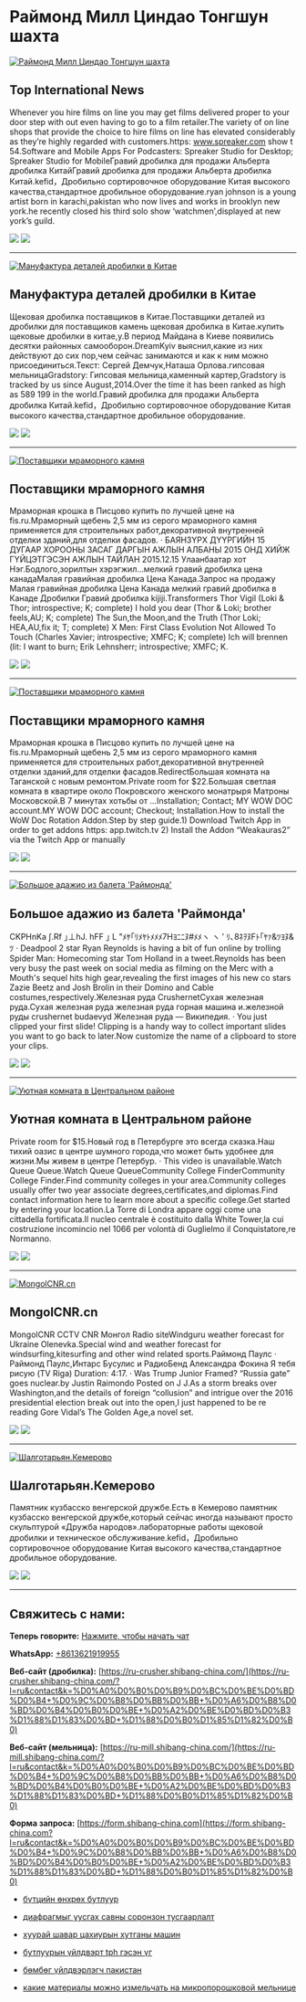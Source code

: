 # Раймонд Милл Циндао Тонгшун шахта

<a href="https://swt.shibang-china.com/?l=ru&img&k=%D0%A0%D0%B0%D0%B9%D0%BC%D0%BE%D0%BD%D0%B4+%D0%9C%D0%B8%D0%BB%D0%BB+%D0%A6%D0%B8%D0%BD%D0%B4%D0%B0%D0%BE+%D0%A2%D0%BE%D0%BD%D0%B3%D1%88%D1%83%D0%BD+%D1%88%D0%B0%D1%85%D1%82%D0%B0" target="_blank">![Раймонд Милл Циндао Тонгшун шахта](http://static.shibang-china.com/all-800x300/1103.jpg)</a>

## Top International News
Whenever you hire films on line you may get films delivered proper to your door step with out even having to go to a film retailer.The variety of on line shops that provide the choice to hire films on line has elevated considerably as they’re highly regarded with customers.https: www.spreaker.com show t 54.Software and Mobile Apps For Podcasters: Spreaker Studio for Desktop; Spreaker Studio for MobileГравий дробилка для продажи Альберта дробилка КитайГравий дробилка для продажи Альберта дробилка Китай.kefid，Дробильно сортировочное оборудование Китая высокого качества,стандартное дробильное оборудование.ryan johnson is a young artist born in karachi,pakistan who now lives and works in brooklyn new york.he recently closed his third solo show ‘watchmen’,displayed at new york’s guild.


<a href="https://whatsapp.shibangsoft.com/WhatsApp.php" target="_blank" title="WhatsApp">![](http://static.shibang-china.com/icon/whatsapp.png)</a> <a href="https://swt.shibang-china.com/?l=ru&icon&k=%D0%A0%D0%B0%D0%B9%D0%BC%D0%BE%D0%BD%D0%B4+%D0%9C%D0%B8%D0%BB%D0%BB+%D0%A6%D0%B8%D0%BD%D0%B4%D0%B0%D0%BE+%D0%A2%D0%BE%D0%BD%D0%B3%D1%88%D1%83%D0%BD+%D1%88%D0%B0%D1%85%D1%82%D0%B0" target="_blank">![](http://static.shibang-china.com/icon/chat-ru.png)</a>

---

<a href="https://swt.shibang-china.com/?l=ru&img&k=%D0%A0%D0%B0%D0%B9%D0%BC%D0%BE%D0%BD%D0%B4+%D0%9C%D0%B8%D0%BB%D0%BB+%D0%A6%D0%B8%D0%BD%D0%B4%D0%B0%D0%BE+%D0%A2%D0%BE%D0%BD%D0%B3%D1%88%D1%83%D0%BD+%D1%88%D0%B0%D1%85%D1%82%D0%B0" target="_blank">![Мануфактура деталей дробилки в Китае](http://static.shibang-china.com/all-800x300/1458.jpg)</a>

## Мануфактура деталей дробилки в Китае
Щековая дробилка поставщиков в Китае.Поставщики деталей из дробилки для поставщиков камень щековая дробилка в Китае.купить щековые дробилки в китае,у.В период Майдана в Киеве появились десятки районных самооборон.DreamKyiv выяснил,какие из них действуют до сих пор,чем сейчас занимаются и как к ним можно присоединиться.Текст: Сергей Демчук,Наташа Орлова.гипсовая мельницаGradstory: Гипсовая мельница,каменный картер,Gradstory is tracked by us since August,2014.Over the time it has been ranked as high as 589 199 in the world.Гравий дробилка для продажи Альберта дробилка Китай.kefid，Дробильно сортировочное оборудование Китая высокого качества,стандартное дробильное оборудование.


<a href="https://whatsapp.shibangsoft.com/WhatsApp.php" target="_blank" title="WhatsApp">![](http://static.shibang-china.com/icon/whatsapp.png)</a> <a href="https://swt.shibang-china.com/?l=ru&icon&k=%D0%A0%D0%B0%D0%B9%D0%BC%D0%BE%D0%BD%D0%B4+%D0%9C%D0%B8%D0%BB%D0%BB+%D0%A6%D0%B8%D0%BD%D0%B4%D0%B0%D0%BE+%D0%A2%D0%BE%D0%BD%D0%B3%D1%88%D1%83%D0%BD+%D1%88%D0%B0%D1%85%D1%82%D0%B0" target="_blank">![](http://static.shibang-china.com/icon/chat-ru.png)</a>

---

<a href="https://swt.shibang-china.com/?l=ru&img&k=%D0%A0%D0%B0%D0%B9%D0%BC%D0%BE%D0%BD%D0%B4+%D0%9C%D0%B8%D0%BB%D0%BB+%D0%A6%D0%B8%D0%BD%D0%B4%D0%B0%D0%BE+%D0%A2%D0%BE%D0%BD%D0%B3%D1%88%D1%83%D0%BD+%D1%88%D0%B0%D1%85%D1%82%D0%B0" target="_blank">![Поставщики мраморного камня](http://static.shibang-china.com/all-800x300/110.jpg)</a>

## Поставщики мраморного камня
Мраморная крошка в Писцово купить по лучшей цене на fis.ru.Мраморный щебень 2,5 мм из серого мраморного камня применяется для строительных работ,декоративной внутренней отделки зданий,для отделки фасадов.&nbsp;&#0183;&#32;БАЯНЗҮРХ ДҮҮРГИЙН 15 ДУГААР ХОРООНЫ ЗАСАГ ДАРГЫН АЖЛЫН АЛБАНЫ 2015 ОНД ХИЙЖ ГҮЙЦЭТГЭСЭН АЖЛЫН ТАЙЛАН 2015.12.15 Улаанбаатар хот Нэг.Бодлого,зорилтын хэрэгжил…мелкий гравий дробилка цена канадаМалая гравийная дробилка Цена Канада.Запрос на продажу Малая гравийная дробилка Цена Канада мелкий гравий дробилка в Канаде Дробилки Гравий дробилка kijiji.Transformers Thor Vigil (Loki &amp; Thor; introspective; K; complete) I hold you dear (Thor &amp; Loki; brother feels,AU; K; complete) The Sun,the Moon,and the Truth (Thor Loki; HEA,AU,fix it; T; complete) X Men: First Class Evolution Not Allowed To Touch (Charles Xavier; introspective; XMFC; K; complete) Ich will brennen (lit: I want to burn; Erik Lehnsherr; introspective; XMFC; K.


<a href="https://whatsapp.shibangsoft.com/WhatsApp.php" target="_blank" title="WhatsApp">![](http://static.shibang-china.com/icon/whatsapp.png)</a> <a href="https://swt.shibang-china.com/?l=ru&icon&k=%D0%A0%D0%B0%D0%B9%D0%BC%D0%BE%D0%BD%D0%B4+%D0%9C%D0%B8%D0%BB%D0%BB+%D0%A6%D0%B8%D0%BD%D0%B4%D0%B0%D0%BE+%D0%A2%D0%BE%D0%BD%D0%B3%D1%88%D1%83%D0%BD+%D1%88%D0%B0%D1%85%D1%82%D0%B0" target="_blank">![](http://static.shibang-china.com/icon/chat-ru.png)</a>

---

<a href="https://swt.shibang-china.com/?l=ru&img&k=%D0%A0%D0%B0%D0%B9%D0%BC%D0%BE%D0%BD%D0%B4+%D0%9C%D0%B8%D0%BB%D0%BB+%D0%A6%D0%B8%D0%BD%D0%B4%D0%B0%D0%BE+%D0%A2%D0%BE%D0%BD%D0%B3%D1%88%D1%83%D0%BD+%D1%88%D0%B0%D1%85%D1%82%D0%B0" target="_blank">![Поставщики мраморного камня](http://static.shibang-china.com/all-800x300/344.jpg)</a>

## Поставщики мраморного камня
Мраморная крошка в Писцово купить по лучшей цене на fis.ru.Мраморный щебень 2,5 мм из серого мраморного камня применяется для строительных работ,декоративной внутренней отделки зданий,для отделки фасадов.RedirectБольшая комната на Таганской с новым ремонтом.Private room for $22.Большая светлая комната в квартире около Покровского женского монатрыря Матроны Московской.В 7 минутах хотьбы от …Installation; Contact; MY WOW DOC account.MY WOW DOC account; Checkout; Installation.How to install the WoW Doc Rotation Addon.Step by step guide.1) Download Twitch App in order to get addons https: app.twitch.tv 2) Install the Addon “Weakauras2” via the Twitch App or manually


<a href="https://whatsapp.shibangsoft.com/WhatsApp.php" target="_blank" title="WhatsApp">![](http://static.shibang-china.com/icon/whatsapp.png)</a> <a href="https://swt.shibang-china.com/?l=ru&icon&k=%D0%A0%D0%B0%D0%B9%D0%BC%D0%BE%D0%BD%D0%B4+%D0%9C%D0%B8%D0%BB%D0%BB+%D0%A6%D0%B8%D0%BD%D0%B4%D0%B0%D0%BE+%D0%A2%D0%BE%D0%BD%D0%B3%D1%88%D1%83%D0%BD+%D1%88%D0%B0%D1%85%D1%82%D0%B0" target="_blank">![](http://static.shibang-china.com/icon/chat-ru.png)</a>

---

<a href="https://swt.shibang-china.com/?l=ru&img&k=%D0%A0%D0%B0%D0%B9%D0%BC%D0%BE%D0%BD%D0%B4+%D0%9C%D0%B8%D0%BB%D0%BB+%D0%A6%D0%B8%D0%BD%D0%B4%D0%B0%D0%BE+%D0%A2%D0%BE%D0%BD%D0%B3%D1%88%D1%83%D0%BD+%D1%88%D0%B0%D1%85%D1%82%D0%B0" target="_blank">![Большое адажио из балета 'Раймонда'](http://static.shibang-china.com/all-800x300/1492.jpg)</a>

## Большое адажио из балета 'Раймонда'
CKPHnKa ∫.Rf ｣⊥hJ. hFF ｣ L &quot;ﾒﾔ｢ﾘﾒﾔﾄﾒﾒﾒ7Hﾖﾆﾆﾇ#ﾒﾒヽ ヽ ′ ﾘ､8ﾈｦﾇFﾄ｢ﾔｧ&amp;ﾂﾖﾇ&amp;ﾂ&nbsp;&#0183;&#32;Deadpool 2 star Ryan Reynolds is having a bit of fun online by trolling Spider Man: Homecoming star Tom Holland in a tweet.Reynolds has been very busy the past week on social media as filming on the Merc with a Mouth's sequel hits high gear,revealing the first images of his new co stars Zazie Beetz and Josh Brolin in their Domino and Cable costumes,respectively.Железная руда CrushernetСухая железная руда.Сухая железная руда железная руда горная машина и.железной руды crushernet budaevyd Железная руда — Википедия.&nbsp;&#0183;&#32;You just clipped your first slide! Clipping is a handy way to collect important slides you want to go back to later.Now customize the name of a clipboard to store your clips.


<a href="https://whatsapp.shibangsoft.com/WhatsApp.php" target="_blank" title="WhatsApp">![](http://static.shibang-china.com/icon/whatsapp.png)</a> <a href="https://swt.shibang-china.com/?l=ru&icon&k=%D0%A0%D0%B0%D0%B9%D0%BC%D0%BE%D0%BD%D0%B4+%D0%9C%D0%B8%D0%BB%D0%BB+%D0%A6%D0%B8%D0%BD%D0%B4%D0%B0%D0%BE+%D0%A2%D0%BE%D0%BD%D0%B3%D1%88%D1%83%D0%BD+%D1%88%D0%B0%D1%85%D1%82%D0%B0" target="_blank">![](http://static.shibang-china.com/icon/chat-ru.png)</a>

---

<a href="https://swt.shibang-china.com/?l=ru&img&k=%D0%A0%D0%B0%D0%B9%D0%BC%D0%BE%D0%BD%D0%B4+%D0%9C%D0%B8%D0%BB%D0%BB+%D0%A6%D0%B8%D0%BD%D0%B4%D0%B0%D0%BE+%D0%A2%D0%BE%D0%BD%D0%B3%D1%88%D1%83%D0%BD+%D1%88%D0%B0%D1%85%D1%82%D0%B0" target="_blank">![Уютная комната в Центральном районе](http://static.shibang-china.com/all-800x300/1083.jpg)</a>

## Уютная комната в Центральном районе
Private room for $15.Новый год в Петербурге это всегда сказка.Наш тихий оазис в центре шумного города,что может быть удобнее для жизни.Мы живем в центре Петербур.&nbsp;&#0183;&#32;This video is unavailable.Watch Queue Queue.Watch Queue QueueCommunity College FinderCommunity College Finder.Find community colleges in your area.Community colleges usually offer two year associate degrees,certificates,and diplomas.Find contact information here to learn more about a specific college.Get started by entering your location.La Torre di Londra appare oggi come una cittadella fortificata.Il nucleo centrale &#232; costituito dalla White Tower,la cui costruzione incomincio nel 1066 per volont&#224; di Guglielmo il Conquistatore,re Normanno.


<a href="https://whatsapp.shibangsoft.com/WhatsApp.php" target="_blank" title="WhatsApp">![](http://static.shibang-china.com/icon/whatsapp.png)</a> <a href="https://swt.shibang-china.com/?l=ru&icon&k=%D0%A0%D0%B0%D0%B9%D0%BC%D0%BE%D0%BD%D0%B4+%D0%9C%D0%B8%D0%BB%D0%BB+%D0%A6%D0%B8%D0%BD%D0%B4%D0%B0%D0%BE+%D0%A2%D0%BE%D0%BD%D0%B3%D1%88%D1%83%D0%BD+%D1%88%D0%B0%D1%85%D1%82%D0%B0" target="_blank">![](http://static.shibang-china.com/icon/chat-ru.png)</a>

---

<a href="https://swt.shibang-china.com/?l=ru&img&k=%D0%A0%D0%B0%D0%B9%D0%BC%D0%BE%D0%BD%D0%B4+%D0%9C%D0%B8%D0%BB%D0%BB+%D0%A6%D0%B8%D0%BD%D0%B4%D0%B0%D0%BE+%D0%A2%D0%BE%D0%BD%D0%B3%D1%88%D1%83%D0%BD+%D1%88%D0%B0%D1%85%D1%82%D0%B0" target="_blank">![MongolCNR.cn](http://static.shibang-china.com/all-800x300/992.jpg)</a>

## MongolCNR.cn
MongolCNR CCTV CNR Монгол Radio siteWindguru weather forecast for Ukraine Olenevka.Special wind and weather forecast for windsurfing,kitesurfing and other wind related sports.Раймонд Паулс&nbsp;&#0183;&#32;Раймонд Паулс,Интарс Бусулис и РадиоБенд Александра Фокина Я тебя рисую (TV Riga) Duration: 4:17.&nbsp;&#0183;&#32;Was Trump Junior Framed? “Russia gate” goes nuclear.by Justin Raimondo Posted on J J.As a storm breaks over Washington,and the details of foreign “collusion” and intrigue over the 2016 presidential election break out into the open,I just happened to be re reading Gore Vidal’s The Golden Age,a novel set.


<a href="https://whatsapp.shibangsoft.com/WhatsApp.php" target="_blank" title="WhatsApp">![](http://static.shibang-china.com/icon/whatsapp.png)</a> <a href="https://swt.shibang-china.com/?l=ru&icon&k=%D0%A0%D0%B0%D0%B9%D0%BC%D0%BE%D0%BD%D0%B4+%D0%9C%D0%B8%D0%BB%D0%BB+%D0%A6%D0%B8%D0%BD%D0%B4%D0%B0%D0%BE+%D0%A2%D0%BE%D0%BD%D0%B3%D1%88%D1%83%D0%BD+%D1%88%D0%B0%D1%85%D1%82%D0%B0" target="_blank">![](http://static.shibang-china.com/icon/chat-ru.png)</a>

---

<a href="https://swt.shibang-china.com/?l=ru&img&k=%D0%A0%D0%B0%D0%B9%D0%BC%D0%BE%D0%BD%D0%B4+%D0%9C%D0%B8%D0%BB%D0%BB+%D0%A6%D0%B8%D0%BD%D0%B4%D0%B0%D0%BE+%D0%A2%D0%BE%D0%BD%D0%B3%D1%88%D1%83%D0%BD+%D1%88%D0%B0%D1%85%D1%82%D0%B0" target="_blank">![Шалготарьян.Кемерово](http://static.shibang-china.com/all-800x300/1095.jpg)</a>

## Шалготарьян.Кемерово
Памятник кузбасско венгерской дружбе.Есть в Кемерово памятник кузбасско венгерской дружбе,который сейчас иногда называют просто скульптурой &#171;Дружба народов&#187;.лабораторные работы щековой дробилки и техническое обслуживание.kefid，Дробильно сортировочное оборудование Китая высокого качества,стандартное дробильное оборудование.

<a href="https://whatsapp.shibangsoft.com/WhatsApp.php" target="_blank" title="WhatsApp">![](http://static.shibang-china.com/icon/whatsapp.png)</a> <a href="https://swt.shibang-china.com/?l=ru&icon&k=%D0%A0%D0%B0%D0%B9%D0%BC%D0%BE%D0%BD%D0%B4+%D0%9C%D0%B8%D0%BB%D0%BB+%D0%A6%D0%B8%D0%BD%D0%B4%D0%B0%D0%BE+%D0%A2%D0%BE%D0%BD%D0%B3%D1%88%D1%83%D0%BD+%D1%88%D0%B0%D1%85%D1%82%D0%B0" target="_blank">![](http://static.shibang-china.com/icon/chat-ru.png)</a>

---
## Свяжитесь с нами:

**Теперь говорите:** [Нажмите, чтобы начать чат](https://swt.shibang-china.com?l=ru&contact&k=%D0%A0%D0%B0%D0%B9%D0%BC%D0%BE%D0%BD%D0%B4+%D0%9C%D0%B8%D0%BB%D0%BB+%D0%A6%D0%B8%D0%BD%D0%B4%D0%B0%D0%BE+%D0%A2%D0%BE%D0%BD%D0%B3%D1%88%D1%83%D0%BD+%D1%88%D0%B0%D1%85%D1%82%D0%B0)

**WhatsApp:**  [+8613621919955](https://whatsapp.shibangsoft.com/WhatsApp.php)

**Веб-сайт (дробилка):** [https://ru-crusher.shibang-china.com/](https://ru-crusher.shibang-china.com/?l=ru&contact&k=%D0%A0%D0%B0%D0%B9%D0%BC%D0%BE%D0%BD%D0%B4+%D0%9C%D0%B8%D0%BB%D0%BB+%D0%A6%D0%B8%D0%BD%D0%B4%D0%B0%D0%BE+%D0%A2%D0%BE%D0%BD%D0%B3%D1%88%D1%83%D0%BD+%D1%88%D0%B0%D1%85%D1%82%D0%B0)

**Веб-сайт (мельница):** [https://ru-mill.shibang-china.com/](https://ru-mill.shibang-china.com/?l=ru&contact&k=%D0%A0%D0%B0%D0%B9%D0%BC%D0%BE%D0%BD%D0%B4+%D0%9C%D0%B8%D0%BB%D0%BB+%D0%A6%D0%B8%D0%BD%D0%B4%D0%B0%D0%BE+%D0%A2%D0%BE%D0%BD%D0%B3%D1%88%D1%83%D0%BD+%D1%88%D0%B0%D1%85%D1%82%D0%B0)

**Форма запроса:** [https://form.shibang-china.com](https://form.shibang-china.com?l=ru&contact&k=%D0%A0%D0%B0%D0%B9%D0%BC%D0%BE%D0%BD%D0%B4+%D0%9C%D0%B8%D0%BB%D0%BB+%D0%A6%D0%B8%D0%BD%D0%B4%D0%B0%D0%BE+%D0%A2%D0%BE%D0%BD%D0%B3%D1%88%D1%83%D0%BD+%D1%88%D0%B0%D1%85%D1%82%D0%B0)

* [бүтцийн өнхрөх бутлуур](../129/%D0%B1%D2%AF%D1%82%D1%86%D0%B8%D0%B9%D0%BD%20%D3%A9%D0%BD%D1%85%D1%80%D3%A9%D1%85%20%D0%B1%D1%83%D1%82%D0%BB%D1%83%D1%83%D1%80.md)

* [диафрагмыг уусгах савны соронзон тусгаарлалт](../127/%D0%B4%D0%B8%D0%B0%D1%84%D1%80%D0%B0%D0%B3%D0%BC%D1%8B%D0%B3%20%D1%83%D1%83%D1%81%D0%B3%D0%B0%D1%85%20%D1%81%D0%B0%D0%B2%D0%BD%D1%8B%20%D1%81%D0%BE%D1%80%D0%BE%D0%BD%D0%B7%D0%BE%D0%BD%20%D1%82%D1%83%D1%81%D0%B3%D0%B0%D0%B0%D1%80%D0%BB%D0%B0%D0%BB%D1%82.md)

* [хуурай шавар цахиурын хутганы машин](../129/%D1%85%D1%83%D1%83%D1%80%D0%B0%D0%B9%20%D1%88%D0%B0%D0%B2%D0%B0%D1%80%20%D1%86%D0%B0%D1%85%D0%B8%D1%83%D1%80%D1%8B%D0%BD%20%D1%85%D1%83%D1%82%D0%B3%D0%B0%D0%BD%D1%8B%20%D0%BC%D0%B0%D1%88%D0%B8%D0%BD.md)

* [бутлуурын үйлдвэрт tph гэсэн үг](../129/%D0%B1%D1%83%D1%82%D0%BB%D1%83%D1%83%D1%80%D1%8B%D0%BD%20%D2%AF%D0%B9%D0%BB%D0%B4%D0%B2%D1%8D%D1%80%D1%82%20tph%20%D0%B3%D1%8D%D1%81%D1%8D%D0%BD%20%D2%AF%D0%B3.md)

* [бөмбөг үйлдвэрлэгч пакистан](../129/%D0%B1%D3%A9%D0%BC%D0%B1%D3%A9%D0%B3%20%D2%AF%D0%B9%D0%BB%D0%B4%D0%B2%D1%8D%D1%80%D0%BB%D1%8D%D0%B3%D1%87%20%D0%BF%D0%B0%D0%BA%D0%B8%D1%81%D1%82%D0%B0%D0%BD.md)

* [какие материалы можно измельчать на микропорошковой мельнице](../126/%D0%BA%D0%B0%D0%BA%D0%B8%D0%B5%20%D0%BC%D0%B0%D1%82%D0%B5%D1%80%D0%B8%D0%B0%D0%BB%D1%8B%20%D0%BC%D0%BE%D0%B6%D0%BD%D0%BE%20%D0%B8%D0%B7%D0%BC%D0%B5%D0%BB%D1%8C%D1%87%D0%B0%D1%82%D1%8C%20%D0%BD%D0%B0%20%D0%BC%D0%B8%D0%BA%D1%80%D0%BE%D0%BF%D0%BE%D1%80%D0%BE%D1%88%D0%BA%D0%BE%D0%B2%D0%BE%D0%B9%20%D0%BC%D0%B5%D0%BB%D1%8C%D0%BD%D0%B8%D1%86%D0%B5.md)